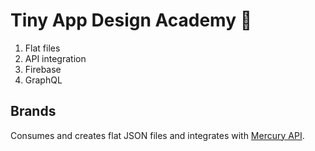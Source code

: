 # Tiny App Design Academy 🎉

1. Flat files
2. API integration
3. Firebase
4. GraphQL

## Brands

Consumes and creates flat JSON files and integrates with [Mercury API](https://mercury.postlight.com).